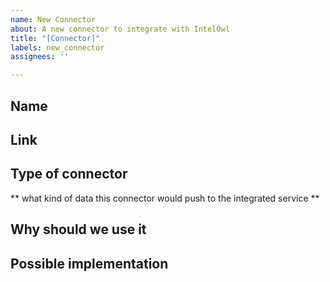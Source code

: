 ```yaml
---
name: New Connector
about: A new connector to integrate with IntelOwl
title: "[Connector]"
labels: new_connector
assignees: ''

---
```


## Name

## Link

## Type of connector
** what kind of data this connector would push to the integrated service **


## Why should we use it


## Possible implementation
